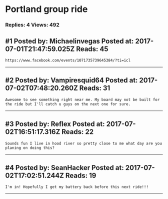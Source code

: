 # Portland group ride

### Replies: 4 Views: 492

## \#1 Posted by: Michaelinvegas Posted at: 2017-07-01T21:47:59.025Z Reads: 45

```
https://www.facebook.com/events/1071735739645384/?ti=icl
```

---
## \#2 Posted by: Vampiresquid64 Posted at: 2017-07-02T07:48:20.260Z Reads: 31

```
Awesome to see something right near me. My board may not be built for the ride but I'll catch u guys on the next one for sure.
```

---
## \#3 Posted by: Reflex Posted at: 2017-07-02T16:51:17.316Z Reads: 22

```
Sounds fun I live in hood river so pretty close to me what day are you planing on doing this?
```

---
## \#4 Posted by: SeanHacker Posted at: 2017-07-02T17:02:51.244Z Reads: 19

```
I'm in! Hopefully I get my battery back before this next ride!!!
```

---
